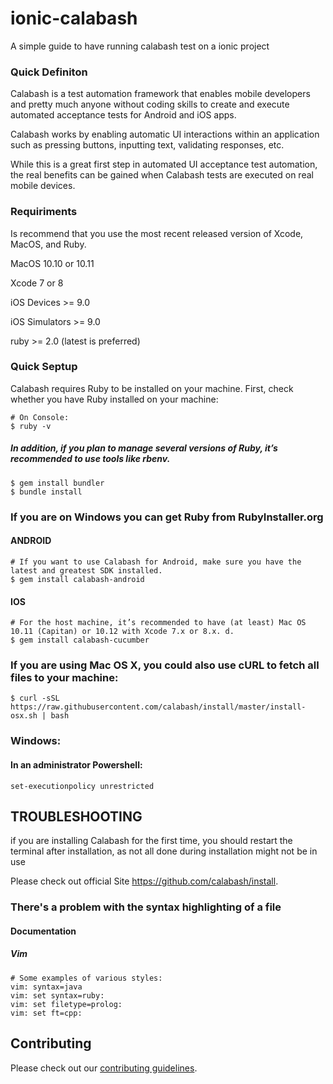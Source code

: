 # ionic-calabash
A simple guide to have running calabash test on a ionic project

### Quick Definiton
Calabash is a test automation framework that enables mobile developers and pretty much anyone without coding skills to create and execute automated acceptance tests for Android and iOS apps.

Calabash works by enabling automatic UI interactions within an application such as pressing buttons, inputting text, validating responses, etc. 

While this is a great first step in automated UI acceptance test automation, the real benefits can be gained when Calabash tests are executed on real mobile devices.



### Requiriments

Is recommend that you use the most recent released version of Xcode, MacOS, and Ruby.

MacOS 10.10 or 10.11

Xcode 7 or 8

iOS Devices >= 9.0

iOS Simulators >= 9.0

ruby >= 2.0 (latest is preferred)

### Quick Septup

Calabash requires Ruby to be installed on your machine. First, check whether you have Ruby installed on your machine:

```
# On Console:
$ ruby -v
```
##### In addition, if you plan to manage several versions of Ruby, it’s recommended to use tools like rbenv.

```
$ gem install bundler
$ bundle install
```

###  If you are on Windows you can get Ruby from RubyInstaller.org

#### ANDROID

```
# If you want to use Calabash for Android, make sure you have the latest and greatest SDK installed.
$ gem install calabash-android
```

#### IOS

```
# For the host machine, it’s recommended to have (at least) Mac OS 10.11 (Capitan) or 10.12 with Xcode 7.x or 8.x. d.
$ gem install calabash-cucumber
```

### If you are using Mac OS X, you could also use cURL to fetch all files to your machine:
```
$ curl -sSL https://raw.githubusercontent.com/calabash/install/master/install-osx.sh | bash
```

### Windows:
#### In an administrator Powershell:

```
set-executionpolicy unrestricted
```

## TROUBLESHOOTING

if you are installing Calabash for the first time, you should restart the terminal after installation, as not all done during installation might not be in use

Please check out official Site https://github.com/calabash/install.

### There's a problem with the syntax highlighting of a file

#### Documentation

##### Vim
```
# Some examples of various styles:
vim: syntax=java
vim: set syntax=ruby:
vim: set filetype=prolog:
vim: set ft=cpp:
```

## Contributing

Please check out our [contributing guidelines](CONTRIBUTING.md).
